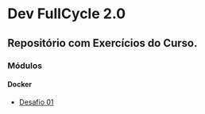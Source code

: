 # Dev FullCycle 2.0

## Repositório com Exercícios do Curso.

### Módulos

#### Docker

- [Desafio 01](docker_desafio_01/)
